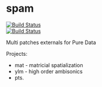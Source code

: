 # spam
[![Build Status](https://travis-ci.org/pierreguillot/spam.svg?branch=master)](https://travis-ci.org/pierreguillot/spam)  
[![Build Status](https://ci.appveyor.com/api/projects/status/github/pierreguillot/spam?branch=master&svg=true)](https://ci.appveyor.com/project/pierreguillot/spam)   

Multi patches externals for Pure Data

Projects:
* mat - matricial spatialization
* ylm - high order ambisonics
* pts.
